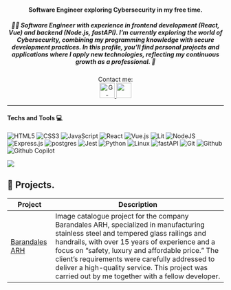 

<h4 align="center">Software Engineer exploring Cybersecurity in my free time.</h4>
<div>
  <h5 align="center">👨‍💻 Software Engineer with experience in frontend development (React, Vue) and backend (Node.js, fastAPI).
I’m currently exploring the world of Cybersecurity, combining my programming knowledge with secure development practices.
In this profile, you’ll find personal projects and applications where I apply new technologies, reflecting my continuous growth as a professional. 🌱</h5>

<p align="center">
   Contact me: <br>
  <a href="mailto:steven96.layna@gmail.com" target="_blank">
    <img
      src="https://img.shields.io/badge/gmail-D14836?&style=for-the-badge&logo=gmail&logoColor=white"
      alt="G-mail"
      height="35"
    />
  </a>
  <a
    href="www.linkedin.com/in/stevenlayna"
    target="_blank"
  >
    <img
      src="https://img.shields.io/badge/linkedin-%230077B5.svg?&style=for-the-badge&logo=linkedin&logoColor=white"
      height="35"
    />
  </a>
</p>
<hr>


#### Techs and Tools 💻
![HTML5](https://img.shields.io/badge/html5-%23E34F26.svg?style=for-the-badge&logo=html5&logoColor=white)
![CSS3](https://img.shields.io/badge/css3-%231572B6.svg?style=for-the-badge&logo=css3&logoColor=white)
![JavaScript](https://img.shields.io/badge/javascript-%23323330.svg?style=for-the-badge&logo=javascript&logoColor=%23F7DF1E)
![React](https://img.shields.io/badge/react-%2320232a.svg?style=for-the-badge&logo=react&logoColor=%2361DAFB)
![Vue.js](https://img.shields.io/badge/vuejs-%2335495e.svg?style=for-the-badge&logo=vuedotjs&logoColor=%234FC08D)
![Lit](https://img.shields.io/badge/lit-324FFF?style=for-the-badge&logo=lit&logoColor=white)
![NodeJS](https://img.shields.io/badge/node.js-6DA55F?style=for-the-badge&logo=node.js&logoColor=white)
![Express.js](https://img.shields.io/badge/express.js-%23404d59.svg?style=for-the-badge&logo=express&logoColor=%2361DAFB)
![postgres](https://img.shields.io/badge/PostgreSQL-316192?style=for-the-badge&logo=postgresql&logoColor=white)
![Jest](https://img.shields.io/badge/-jest-%23C21325?style=for-the-badge&logo=jest&logoColor=white)
![Python](https://img.shields.io/badge/python-3670A0?style=for-the-badge&logo=python&logoColor=ffdd54)
![Linux](https://img.shields.io/badge/Linux-FCC624?style=for-the-badge&logo=linux&logoColor=black)
![fastAPI](https://img.shields.io/badge/fastapi-109989?style=for-the-badge&logo=FASTAPI&logoColor=white)
![Git](https://img.shields.io/badge/GIT-E44C30?style=for-the-badge&logo=git&logoColor=white)
![Github](https://img.shields.io/badge/GitHub-100000?style=for-the-badge&logo=github&logoColor=white)
![Github Copilot](https://img.shields.io/badge/github%20copilot-000000?style=for-the-badge&logo=githubcopilot&logoColor=white)

<!-- GitHub stats from https://github.com/anuraghazra/github-readme-stats -->

![](https://github-readme-stats.vercel.app/api?username=steven96lg&theme=highcontrast&hide_border=false&include_all_commits=true&count_private=true)<br/>

## 🚀 Projects.
| Project | Description |
|----------|----------|
|[Barandales ARH](https://www.barandalesarh.com.mx/)   |Image catalogue project for the company Barandales ARH, specialized in manufacturing stainless steel and tempered glass railings and handrails, with over 15 years of experience and a focus on “safety, luxury and affordable price.” The client’s requirements were carefully addressed to deliver a high-quality service. This project was carried out by me together with a fellow developer.  | 





